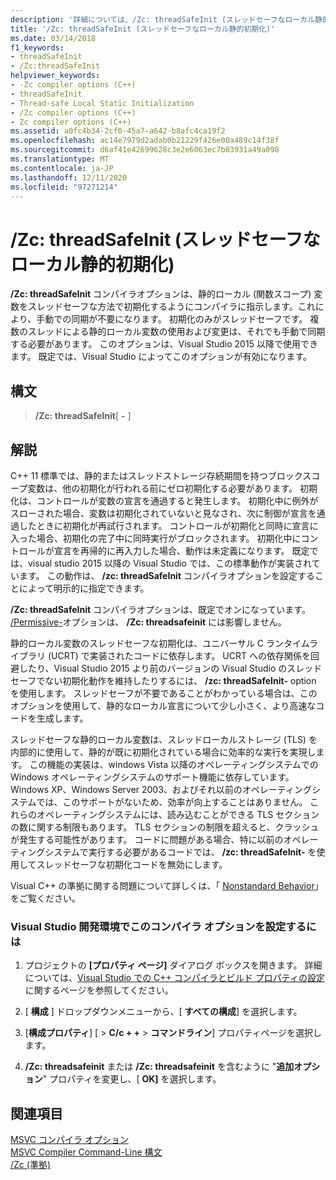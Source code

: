 ```yaml
---
description: '詳細については、/Zc: threadSafeInit (スレッドセーフなローカル静的初期化) に関するページを参照してください。'
title: '/Zc: threadSafeInit (スレッドセーフなローカル静的初期化)'
ms.date: 03/14/2018
f1_keywords:
- threadSafeInit
- /Zc:threadSafeInit
helpviewer_keywords:
- -Zc compiler options (C++)
- threadSafeInit
- Thread-safe Local Static Initialization
- /Zc compiler options (C++)
- Zc compiler options (C++)
ms.assetid: a0fc4b34-2cf0-45a7-a642-b8afc4ca19f2
ms.openlocfilehash: ac14e7979d2adab0b21229f426e00a489c14f38f
ms.sourcegitcommit: d6af41e42699628c3e2e6063ec7b03931a49a098
ms.translationtype: MT
ms.contentlocale: ja-JP
ms.lasthandoff: 12/11/2020
ms.locfileid: "97271214"
---
```

# <a name="zcthreadsafeinit-thread-safe-local-static-initialization"></a>/Zc: threadSafeInit (スレッドセーフなローカル静的初期化)

**/Zc: threadSafeInit** コンパイラオプションは、静的ローカル (関数スコープ) 変数をスレッドセーフな方法で初期化するようにコンパイラに指示します。これにより、手動での同期が不要になります。 初期化のみがスレッドセーフです。 複数のスレッドによる静的ローカル変数の使用および変更は、それでも手動で同期する必要があります。 このオプションは、Visual Studio 2015 以降で使用できます。 既定では、Visual Studio によってこのオプションが有効になります。

## <a name="syntax"></a>構文

> **/Zc: threadSafeInit**[ **-** ]

## <a name="remarks"></a>解説

C++ 11 標準では、静的またはスレッドストレージ存続期間を持つブロックスコープ変数は、他の初期化が行われる前にゼロ初期化する必要があります。 初期化は、コントロールが変数の宣言を通過すると発生します。 初期化中に例外がスローされた場合、変数は初期化されていないと見なされ、次に制御が宣言を通過したときに初期化が再試行されます。 コントロールが初期化と同時に宣言に入った場合、初期化の完了中に同時実行がブロックされます。 初期化中にコントロールが宣言を再帰的に再入力した場合、動作は未定義になります。 既定では、visual studio 2015 以降の Visual Studio では、この標準動作が実装されています。 この動作は、 **/zc: threadSafeInit** コンパイラオプションを設定することによって明示的に指定できます。

**/Zc: threadSafeInit** コンパイラオプションは、既定でオンになっています。 [/Permissive-](permissive-standards-conformance.md)オプションは、 **/Zc: threadsafeinit** には影響しません。

静的ローカル変数のスレッドセーフな初期化は、ユニバーサル C ランタイムライブラリ (UCRT) で実装されたコードに依存します。 UCRT への依存関係を回避したり、Visual Studio 2015 より前のバージョンの Visual Studio のスレッドセーフでない初期化動作を維持したりするには、 **/zc: threadSafeInit-** option を使用します。 スレッドセーフが不要であることがわかっている場合は、このオプションを使用して、静的なローカル宣言について少し小さく、より高速なコードを生成します。

スレッドセーフな静的ローカル変数は、スレッドローカルストレージ (TLS) を内部的に使用して、静的が既に初期化されている場合に効率的な実行を実現します。 この機能の実装は、windows Vista 以降のオペレーティングシステムでの Windows オペレーティングシステムのサポート機能に依存しています。 Windows XP、Windows Server 2003、およびそれ以前のオペレーティングシステムでは、このサポートがないため、効率が向上することはありません。 これらのオペレーティングシステムには、読み込むことができる TLS セクションの数に関する制限もあります。 TLS セクションの制限を超えると、クラッシュが発生する可能性があります。 コードに問題がある場合、特に以前のオペレーティングシステムで実行する必要があるコードでは、 **/zc: threadSafeInit-** を使用してスレッドセーフな初期化コードを無効にします。

Visual C++ の準拠に関する問題について詳しくは、「 [Nonstandard Behavior](../../cpp/nonstandard-behavior.md)」をご覧ください。

### <a name="to-set-this-compiler-option-in-the-visual-studio-development-environment"></a>Visual Studio 開発環境でこのコンパイラ オプションを設定するには

1. プロジェクトの **[プロパティ ページ]** ダイアログ ボックスを開きます。 詳細については、[Visual Studio での C++ コンパイラとビルド プロパティの設定](../working-with-project-properties.md)に関するページを参照してください。

1. [ **構成** ] ドロップダウンメニューから、[ **すべての構成**] を選択します。

1. [**構成プロパティ**] [  >  **C/c + +**  >  **コマンドライン**] プロパティページを選択します。

1. **/Zc: threadsafeinit** または **/Zc: threadsafeinit** を含むように "**追加オプション**" プロパティを変更し、[ **OK]** を選択します。

## <a name="see-also"></a>関連項目

[MSVC コンパイラ オプション](compiler-options.md)<br/>
[MSVC Compiler Command-Line 構文](compiler-command-line-syntax.md)<br/>
[/Zc (準拠)](zc-conformance.md)<br/>
